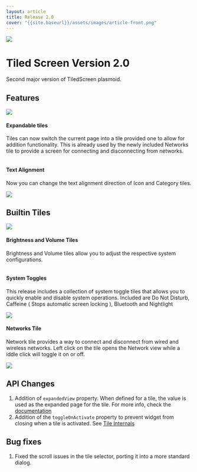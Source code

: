 ```yaml
---
layout: article
title: Release 2.0
cover: "{{site.baseurl}}/assets/images/article-front.png"
---
```


<img class="background" src="{{site.baseurl}}/assets/images/article-front.png" />

# Tiled Screen Version 2.0

Second major version of TiledScreen plasmoid.

<!--
## Tiled Tray

<div class="tile rounded blue">
    <div class="grid x2 adaptive stretch-width">
        <div class="flex column spaced">
            <h4> Introducing Tiled Tray </h4>
            <p> Tiled Tray is a new widget in the Tiled Widgets collection. It provides a flexible tile popup that you can turn into any type of Plasmoid using Tiles. </p>
        </div>
        <img src="{{site.baseurl}}/assets/images/v1-tile-menu.png" />
    </div>
</div>
-->

## Features

<div class="tile rounded purple">
    <div class="grid x2 adaptive stretch-width">
        <img src="{{site.baseurl}}/assets/images/screenview.png" />
        <div class="flex column spaced">
            <h4> Expandable tiles </h4>
            <p> Tiles can now switch the current page into a tile provided one to allow for addition functionality. This is already used by the newly included Networks tile to provide a screen for connecting and disconnecting from networks.</p>
        </div>
    </div>
</div>

<div class="tile rounded">
    <div class="grid x2 adaptive stretch-width">
        <div class="flex column spaced">
            <h4> Text Alignment </h4>
            <p> Now you can change the text alignment direction of Icon and Category tiles. </p>
        </div>
        <img src="{{site.baseurl}}/assets/images/alignment.png" />
    </div>
</div>

## Builtin Tiles

<div class="tile rounded purple">
    <div class="grid x2 adaptive stretch-width">
        <img src="{{site.baseurl}}/assets/images/volume.png" />
        <div class="flex column spaced">
            <h4> Brightness and Volume Tiles </h4>
            <p> Brightness and Volume tiles allow you to adjust the respective system configurations. </p>
        </div>
    </div>
</div>

<div class="tile rounded">
    <div class="grid x2 adaptive stretch-width">
        <div class="flex column spaced">
            <h4> System Toggles </h4>
            <p> This release includes a collection of system toggle tiles that allows you to quickly enable and disable system operations. Included are Do Not Disturb, Caffeine ( Stops automatic screen locking ), Bluetooth and Nightlight </p>
        </div>
        <img src="{{site.baseurl}}/assets/images/toggles.png" />
    </div>
</div>

<div class="tile rounded purple">
    <div class="grid x2 adaptive stretch-width">
        <div class="flex column spaced">
            <h4> Networks Tile </h4>
            <p> Network tile provides a way to connect and disconnect from wired and wireless networks. Left click on the tile opens the Network view while a iddle click will toggle it on or off. </p>
        </div>
        <img src="{{site.baseurl}}/assets/images/network.png" />
    </div>
</div>

## API Changes

1. Addition of `expandedView` property. When defined for a tile, the value is used as the expanded page for the tile. For more info, check the [documentation]({{site.baseurl}}/docs#expanded-view)
1. Addition of the `toggleOnActivate` property to prevent widget from closing when a tile is activated. See [Tile Internals]({{site.baseurl}}/docs#tile-internals)

## Bug fixes

1. Fixed the scroll issues in the tile selector, porting it into a more standard dialog.
